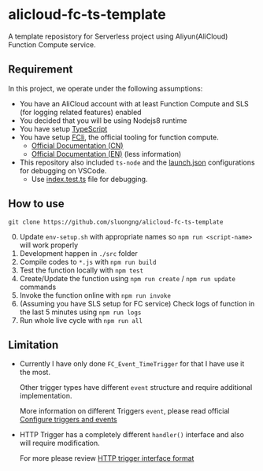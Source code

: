 # alicloud-fc-ts-template

A template reposistory for Serverless project using Aliyun(AliCloud) Function Compute service.

## Requirement

In this project, we operate under the following assumptions:

- You have an AliCloud account with at least Function Compute and SLS (for logging related features) enabled
- You decided that you will be using Nodejs8 runtime
- You have setup [TypeScript](https://www.typescriptlang.org/docs/handbook/typescript-in-5-minutes.html)
- You have setup [FCli](https://github.com/aliyun/fcli), the official tooling for function compute.
    - [Official Documentation (CN)](https://help.aliyun.com/document_detail/52995.html)
    - [Official Documentation (EN)](https://www.alibabacloud.com/help/doc-detail/52995.htm) (less information)
- This repository also included `ts-node` and the [launch.json](.vscode/launch.json) configurations for debugging on VSCode.
    - Use [index.test.ts](src/index.test.ts) file for debugging.

## How to use

```shell
git clone https://github.com/sluongng/alicloud-fc-ts-template
```

0. Update `env-setup.sh` with appropriate names so `npm run <script-name>` will work properly
1. Development happen in `./src` folder
2. Compile codes to `*.js` with `npm run build`
3. Test the function locally with `npm test`
4. Create/Update the function using `npm run create` / `npm run update` commands
5. Invoke the function online with `npm run invoke`
6. (Assuming you have SLS setup for FC service) Check logs of function in the last 5 minutes using `npm run logs`
7. Run whole live cycle with `npm run all`

## Limitation

- Currently I have only done `FC_Event_TimeTrigger` for that I have use it the most.
    
    Other trigger types have different `event` structure and require additional implementation. 
    
    More information on different Triggers `event`, please read official [Configure triggers and events](https://www.alibabacloud.com/help/doc-detail/70140.htm)

- HTTP Trigger has a completely different `handler()` interface and also will require modification.
    
    For more please review [HTTP trigger interface format](https://www.alibabacloud.com/help/doc-detail/71229.htm#h3-http-trigger-interface-format)